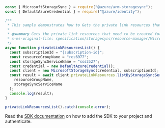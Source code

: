 ```javascript
const { MicrosoftStorageSync } = require("@azure/arm-storagesync");
const { DefaultAzureCredential } = require("@azure/identity");

/**
 * This sample demonstrates how to Gets the private link resources that need to be created for a storage sync service.
 *
 * @summary Gets the private link resources that need to be created for a storage sync service.
 * x-ms-original-file: specification/storagesync/resource-manager/Microsoft.StorageSync/stable/2020-09-01/examples/PrivateLinkResources_List.json
 */
async function privateLinkResourcesList() {
  const subscriptionId = "{subscription-id}";
  const resourceGroupName = "res6977";
  const storageSyncServiceName = "sss2527";
  const credential = new DefaultAzureCredential();
  const client = new MicrosoftStorageSync(credential, subscriptionId);
  const result = await client.privateLinkResources.listByStorageSyncService(
    resourceGroupName,
    storageSyncServiceName
  );
  console.log(result);
}

privateLinkResourcesList().catch(console.error);
```

Read the [SDK documentation](https://github.com/Azure/azure-sdk-for-js/blob/%40azure%2Farm-storagesync_9.0.1/sdk/storagesync/arm-storagesync/README.md) on how to add the SDK to your project and authenticate.
